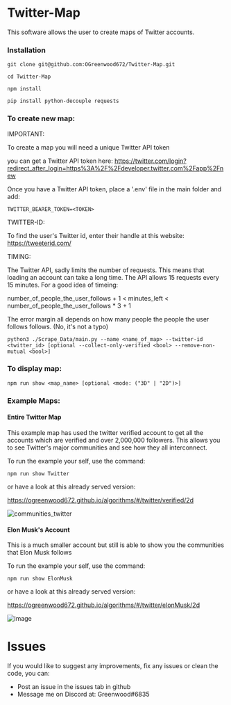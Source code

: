 # Twitter-Map

This software allows the user to create maps of Twitter accounts.

<h3>Installation</h3>

`git clone git@github.com:OGreenwood672/Twitter-Map.git`

`cd Twitter-Map`

`npm install`

`pip install python-decouple requests`

<h3>To create new map:</h3>

IMPORTANT:

To create a map you will need a unique Twitter API token

you can get a Twitter API token here: https://twitter.com/login?redirect_after_login=https%3A%2F%2Fdeveloper.twitter.com%2Fapp%2Fnew

Once you have a Twitter API token, place a '.env' file in the main folder and add:

`TWITTER_BEARER_TOKEN=<TOKEN>`

TWITTER-ID:

To find the user's Twitter id, enter their handle at this website: https://tweeterid.com/

TIMING:

The Twitter API, sadly limits the number of requests. This means that loading an account can take a long time. 
The API allows 15 requests every 15 minutes. For a good idea of timeing:

number_of_people_the_user_follows + 1 < minutes_left < number_of_people_the_user_follows * 3 + 1

The error margin all depends on how many people the people the user follows follows. (No, it's not a typo)

`python3 ./Scrape_Data/main.py --name <name_of_map> --twitter-id <twitter_id> [optional --collect-only-verified <bool> --remove-non-mutual <bool>]`

<h3>To display map:</h3>

`npm run show <map_name> [optional <mode: ("3D" | "2D")>]`

<h3>Example Maps:</h3>

<h4>Entire Twitter Map</h4>

This example map has used the twitter verified account to get all the accounts which are verified and over 2,000,000 followers.
This allows you to see Twitter's major communities and see how they all interconnect.

To run the example your self, use the command:

`npm run show Twitter`

or have a look at this already served version:

https://ogreenwood672.github.io/algorithms/#/twitter/verified/2d

![communities_twitter](https://user-images.githubusercontent.com/22611951/131020634-951c329d-cb63-486a-917a-1959c5a1592b.png)

<h4>Elon Musk's Account</h4>

This is a much smaller account but still is able to show you the communities that Elon Musk follows


To run the example your self, use the command:

`npm run show ElonMusk`

or have a look at this already served version:

https://ogreenwood672.github.io/algorithms/#/twitter/elonMusk/2d

![image](https://user-images.githubusercontent.com/22611951/130952310-7dd1d84f-fc0a-4104-9cab-9acc9801f0b7.png)

# Issues

If you would like to suggest any improvements, fix any issues or clean the code, you can:

 - Post an issue in the issues tab in github
 - Message me on Discord at: Greenwood#6835

